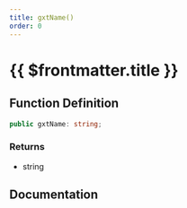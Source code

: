 ```yaml
---
title: gxtName()
order: 0
---
```


# {{ $frontmatter.title }}

<!--@include: ./gxtName_partial_header.md-->

## Function Definition

```ts
public gxtName: string;
```

### Returns

* string

## Documentation

<!--@include: ./gxtName_partial_footer.md-->
